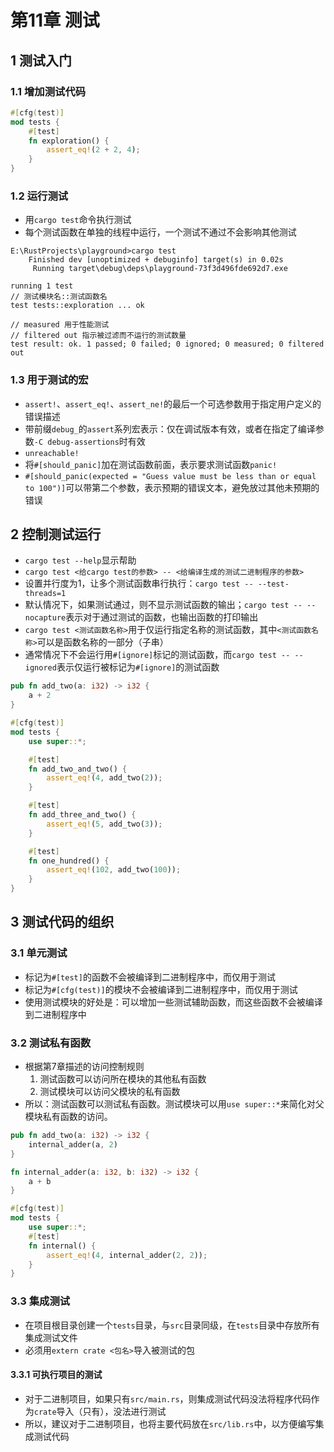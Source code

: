# 第11章 测试

## 1 测试入门

### 1.1 增加测试代码

```rust
#[cfg(test)]
mod tests {
	#[test]
	fn exploration() {
		assert_eq!(2 + 2, 4);
	}
}
```

### 1.2 运行测试

* 用`cargo test`命令执行测试
* 每个测试函数在单独的线程中运行，一个测试不通过不会影响其他测试

```
E:\RustProjects\playground>cargo test
    Finished dev [unoptimized + debuginfo] target(s) in 0.02s
     Running target\debug\deps\playground-73f3d496fde692d7.exe

running 1 test
// 测试模块名::测试函数名
test tests::exploration ... ok

// measured 用于性能测试
// filtered out 指示被过滤而不运行的测试数量
test result: ok. 1 passed; 0 failed; 0 ignored; 0 measured; 0 filtered out
```

### 1.3 用于测试的宏

* `assert!`、`assert_eq!`、`assert_ne!`的最后一个可选参数用于指定用户定义的错误描述
* 带前缀`debug_`的`assert`系列宏表示：仅在调试版本有效，或者在指定了编译参数`-C debug-assertions`时有效
* `unreachable!`
* 将`#[should_panic]`加在测试函数前面，表示要求测试函数`panic!`
* `#[should_panic(expected = "Guess value must be less than or equal to 100")]`可以带第二个参数，表示预期的错误文本，避免放过其他未预期的错误

## 2 控制测试运行

* `cargo test --help`显示帮助
* `cargo test <给cargo test的参数> -- <给编译生成的测试二进制程序的参数>`
* 设置并行度为1，让多个测试函数串行执行：`cargo test -- --test-threads=1`
* 默认情况下，如果测试通过，则不显示测试函数的输出；`cargo test -- --nocapture`表示对于通过测试的函数，也输出函数的打印输出
* `cargo test <测试函数名称>`用于仅运行指定名称的测试函数，其中`<测试函数名称>`可以是函数名称的一部分（子串）
* 通常情况下不会运行用`#[ignore]`标记的测试函数，而`cargo test -- --ignored`表示仅运行被标记为`#[ignore]`的测试函数


```rust
pub fn add_two(a: i32) -> i32 {
    a + 2
}

#[cfg(test)]
mod tests {
    use super::*;

    #[test]
    fn add_two_and_two() {
        assert_eq!(4, add_two(2));
    }

    #[test]
    fn add_three_and_two() {
        assert_eq!(5, add_two(3));
    }

    #[test]
    fn one_hundred() {
        assert_eq!(102, add_two(100));
    }
}
```

## 3 测试代码的组织

### 3.1 单元测试

* 标记为`#[test]`的函数不会被编译到二进制程序中，而仅用于测试
* 标记为`#[cfg(test)]`的模块不会被编译到二进制程序中，而仅用于测试
* 使用测试模块的好处是：可以增加一些测试辅助函数，而这些函数不会被编译到二进制程序中

### 3.2 测试私有函数

* 根据第7章描述的访问控制规则
   1. 测试函数可以访问所在模块的其他私有函数
   2. 测试模块可以访问父模块的私有函数
* 所以：测试函数可以测试私有函数。测试模块可以用`use super::*`来简化对父模块私有函数的访问。

```rust
pub fn add_two(a: i32) -> i32 {
    internal_adder(a, 2)
}

fn internal_adder(a: i32, b: i32) -> i32 {
    a + b
}

#[cfg(test)]
mod tests {
    use super::*;
    #[test]
    fn internal() {
        assert_eq!(4, internal_adder(2, 2));
    }
}
```

### 3.3 集成测试

* 在项目根目录创建一个`tests`目录，与`src`目录同级，在`tests`目录中存放所有集成测试文件
* 必须用`extern crate <包名>`导入被测试的包


#### 3.3.1 可执行项目的测试

* 对于二进制项目，如果只有`src/main.rs`，则集成测试代码没法将程序代码作为`crate`导入（只有），没法进行测试
* 所以，建议对于二进制项目，也将主要代码放在`src/lib.rs`中，以方便编写集成测试代码
